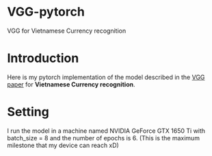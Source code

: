 # VGG-pytorch
VGG for Vietnamese Currency recognition

# Introduction   
Here is my pytorch implementation of the model described in the [VGG paper](https://arxiv.org/pdf/1409.1556) for **Vietnamese Currency recognition**.

# Setting 

I run the model in a machine named NVIDIA GeForce GTX 1650 Ti with batch_size = 8 and the number of epochs is 6. (This is the maximum milestone that my device can reach xD) 

